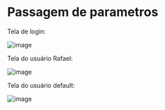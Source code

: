 ﻿# Passagem de parametros
<p>Tela de login:</p>

![image](https://github.com/user-attachments/assets/9ac624bb-739b-4580-a958-5f2749d4d51c)
<br>

<p>Tela do usuário Rafael:</p>

![image](https://github.com/user-attachments/assets/f382b33e-0f5e-44b7-84c0-78006d7ff60b)
<br>

<p>Tela do usuário default:</p>

![image](https://github.com/user-attachments/assets/127537b4-672b-449f-9e7f-a5958cb360d5)
